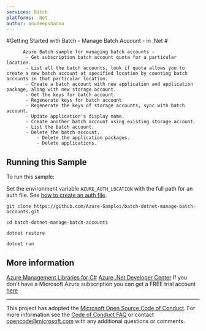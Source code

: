 ```yaml
---
services: Batch
platforms: .Net
author: anudeepsharma
---
```


#Getting Started with Batch - Manage Batch Account - in .Net #

          Azure Batch sample for managing batch accounts -
           - Get subscription batch account quota for a particular location.
           - List all the batch accounts, look if quota allows you to create a new batch account at specified location by counting batch accounts in that particular location.
           - Create a batch account with new application and application package, along with new storage account.
           - Get the keys for batch account.
           - Regenerate keys for batch account
           - Regenerate the keys of storage accounts, sync with batch account.
           - Update application's display name.
           - Create another batch account using existing storage account.
           - List the batch account.
           - Delete the batch account.
               - Delete the application packages.
               - Delete applications.


## Running this Sample ##

To run this sample:

Set the environment variable `AZURE_AUTH_LOCATION` with the full path for an auth file. See [how to create an auth file](https://github.com/Azure/azure-sdk-for-net/blob/Fluent/AUTH.md).

    git clone https://github.com/Azure-Samples/batch-dotnet-manage-batch-accounts.git

    cd batch-dotnet-manage-batch-accounts

    dotnet restore

    dotnet run

## More information ##

[Azure Management Libraries for C#](https://github.com/Azure/azure-sdk-for-net/tree/Fluent)
[Azure .Net Developer Center](https://azure.microsoft.com/en-us/develop/net/)
If you don't have a Microsoft Azure subscription you can get a FREE trial account [here](http://go.microsoft.com/fwlink/?LinkId=330212)

---

This project has adopted the [Microsoft Open Source Code of Conduct](https://opensource.microsoft.com/codeofconduct/). For more information see the [Code of Conduct FAQ](https://opensource.microsoft.com/codeofconduct/faq/) or contact [opencode@microsoft.com](mailto:opencode@microsoft.com) with any additional questions or comments.